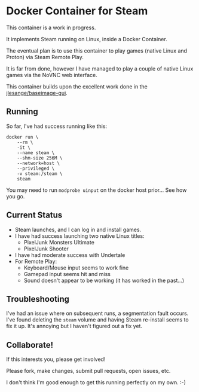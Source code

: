 # Docker Container for Steam

This container is a work in progress.

It implements Steam running on Linux, inside a Docker Container.

The eventual plan is to use this container to play games (native Linux and Proton) via Steam Remote Play.

It is far from done, however I have managed to play a couple of native Linux games via the NoVNC web interface.

This container builds upon the excellent work done in the [jlesange/baseimage-gui](https://hub.docker.com/r/jlesage/baseimage-gui).

## Running

So far, I've had success running like this:

```
docker run \
    --rm \
    -it \
    --name steam \
    --shm-size 256M \
    --network=host \
    --privileged \
    -v steam:/steam \
    steam
```

You may need to run `modprobe uinput` on the docker host prior... See how you go.

## Current Status

* Steam launches, and I can log in and install games.
* I have had success launching two native Linux titles:
  * PixelJunk Monsters Ultimate
  * PixelJunk Shooter
* I have had moderate success with Undertale
* For Remote Play:
  * Keyboard/Mouse input seems to work fine
  * Gamepad input seems hit and miss
  * Sound doesn't appear to be working (it has worked in the past...)

## Troubleshooting

I've had an issue where on subsequent runs, a segmentation fault occurs. I've found deleting the `steam` volume and having Steam re-install seems to fix it up. It's annoying but I haven't figured out a fix yet.

## Collaborate!

If this interests you, please get involved!

Please fork, make changes, submit pull requests, open issues, etc.

I don't think I'm good enough to get this running perfectly on my own. :-)

